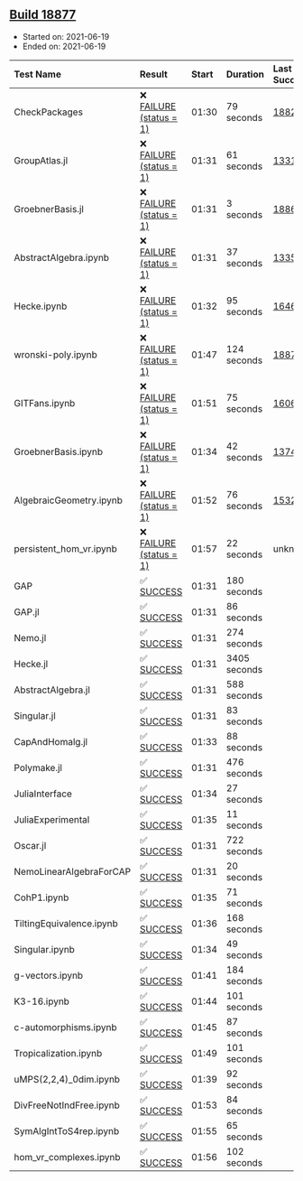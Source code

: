 ## [Build 18877](https://oscarci.mathematik.uni-kl.de/job/oscar/18877/)

* Started on: 2021-06-19
* Ended on: 2021-06-19

| Test Name    | Result | Start | Duration | Last Success | First Failure |
|:-------------|:-------|:------|:---------|:-------------|:--------------|
| CheckPackages | ❌ [FAILURE (status = 1)](https://oscarci.mathematik.uni-kl.de/job/oscar/18877/artifact/logs/build-18877/CheckPackages.log) | 01:30 | 79 seconds | [18822](https://oscarci.mathematik.uni-kl.de/job/oscar/18822/) | [18823](https://oscarci.mathematik.uni-kl.de/job/oscar/18823/) |
| GroupAtlas.jl | ❌ [FAILURE (status = 1)](https://oscarci.mathematik.uni-kl.de/job/oscar/18877/artifact/logs/build-18877/GroupAtlas.jl.log) | 01:31 | 61 seconds | [13311](https://oscarci.mathematik.uni-kl.de/job/oscar/13311/) | [13312](https://oscarci.mathematik.uni-kl.de/job/oscar/13312/) |
| GroebnerBasis.jl | ❌ [FAILURE (status = 1)](https://oscarci.mathematik.uni-kl.de/job/oscar/18877/artifact/logs/build-18877/GroebnerBasis.jl.log) | 01:31 | 3 seconds | [18864](https://oscarci.mathematik.uni-kl.de/job/oscar/18864/) | [18865](https://oscarci.mathematik.uni-kl.de/job/oscar/18865/) |
| AbstractAlgebra.ipynb | ❌ [FAILURE (status = 1)](https://oscarci.mathematik.uni-kl.de/job/oscar/18877/artifact/logs/build-18877/AbstractAlgebra.ipynb.log) | 01:31 | 37 seconds | [13355](https://oscarci.mathematik.uni-kl.de/job/oscar/13355/) | [13356](https://oscarci.mathematik.uni-kl.de/job/oscar/13356/) |
| Hecke.ipynb | ❌ [FAILURE (status = 1)](https://oscarci.mathematik.uni-kl.de/job/oscar/18877/artifact/logs/build-18877/Hecke.ipynb.log) | 01:32 | 95 seconds | [16463](https://oscarci.mathematik.uni-kl.de/job/oscar/16463/) | [16464](https://oscarci.mathematik.uni-kl.de/job/oscar/16464/) |
| wronski-poly.ipynb | ❌ [FAILURE (status = 1)](https://oscarci.mathematik.uni-kl.de/job/oscar/18877/artifact/logs/build-18877/wronski-poly.ipynb.log) | 01:47 | 124 seconds | [18873](https://oscarci.mathematik.uni-kl.de/job/oscar/18873/) | [18874](https://oscarci.mathematik.uni-kl.de/job/oscar/18874/) |
| GITFans.ipynb | ❌ [FAILURE (status = 1)](https://oscarci.mathematik.uni-kl.de/job/oscar/18877/artifact/logs/build-18877/GITFans.ipynb.log) | 01:51 | 75 seconds | [16068](https://oscarci.mathematik.uni-kl.de/job/oscar/16068/) | [16069](https://oscarci.mathematik.uni-kl.de/job/oscar/16069/) |
| GroebnerBasis.ipynb | ❌ [FAILURE (status = 1)](https://oscarci.mathematik.uni-kl.de/job/oscar/18877/artifact/logs/build-18877/GroebnerBasis.ipynb.log) | 01:34 | 42 seconds | [13748](https://oscarci.mathematik.uni-kl.de/job/oscar/13748/) | [13749](https://oscarci.mathematik.uni-kl.de/job/oscar/13749/) |
| AlgebraicGeometry.ipynb | ❌ [FAILURE (status = 1)](https://oscarci.mathematik.uni-kl.de/job/oscar/18877/artifact/logs/build-18877/AlgebraicGeometry.ipynb.log) | 01:52 | 76 seconds | [15322](https://oscarci.mathematik.uni-kl.de/job/oscar/15322/) | [15323](https://oscarci.mathematik.uni-kl.de/job/oscar/15323/) |
| persistent_hom_vr.ipynb | ❌ [FAILURE (status = 1)](https://oscarci.mathematik.uni-kl.de/job/oscar/18877/artifact/logs/build-18877/persistent_hom_vr.ipynb.log) | 01:57 | 22 seconds | unknown | unknown |
| GAP | ✅ [SUCCESS](https://oscarci.mathematik.uni-kl.de/job/oscar/18877/artifact/logs/build-18877/GAP.log) | 01:31 | 180 seconds |  |  |
| GAP.jl | ✅ [SUCCESS](https://oscarci.mathematik.uni-kl.de/job/oscar/18877/artifact/logs/build-18877/GAP.jl.log) | 01:31 | 86 seconds |  |  |
| Nemo.jl | ✅ [SUCCESS](https://oscarci.mathematik.uni-kl.de/job/oscar/18877/artifact/logs/build-18877/Nemo.jl.log) | 01:31 | 274 seconds |  |  |
| Hecke.jl | ✅ [SUCCESS](https://oscarci.mathematik.uni-kl.de/job/oscar/18877/artifact/logs/build-18877/Hecke.jl.log) | 01:31 | 3405 seconds |  |  |
| AbstractAlgebra.jl | ✅ [SUCCESS](https://oscarci.mathematik.uni-kl.de/job/oscar/18877/artifact/logs/build-18877/AbstractAlgebra.jl.log) | 01:31 | 588 seconds |  |  |
| Singular.jl | ✅ [SUCCESS](https://oscarci.mathematik.uni-kl.de/job/oscar/18877/artifact/logs/build-18877/Singular.jl.log) | 01:31 | 83 seconds |  |  |
| CapAndHomalg.jl | ✅ [SUCCESS](https://oscarci.mathematik.uni-kl.de/job/oscar/18877/artifact/logs/build-18877/CapAndHomalg.jl.log) | 01:33 | 88 seconds |  |  |
| Polymake.jl | ✅ [SUCCESS](https://oscarci.mathematik.uni-kl.de/job/oscar/18877/artifact/logs/build-18877/Polymake.jl.log) | 01:31 | 476 seconds |  |  |
| JuliaInterface | ✅ [SUCCESS](https://oscarci.mathematik.uni-kl.de/job/oscar/18877/artifact/logs/build-18877/JuliaInterface.log) | 01:34 | 27 seconds |  |  |
| JuliaExperimental | ✅ [SUCCESS](https://oscarci.mathematik.uni-kl.de/job/oscar/18877/artifact/logs/build-18877/JuliaExperimental.log) | 01:35 | 11 seconds |  |  |
| Oscar.jl | ✅ [SUCCESS](https://oscarci.mathematik.uni-kl.de/job/oscar/18877/artifact/logs/build-18877/Oscar.jl.log) | 01:31 | 722 seconds |  |  |
| NemoLinearAlgebraForCAP | ✅ [SUCCESS](https://oscarci.mathematik.uni-kl.de/job/oscar/18877/artifact/logs/build-18877/NemoLinearAlgebraForCAP.log) | 01:31 | 20 seconds |  |  |
| CohP1.ipynb | ✅ [SUCCESS](https://oscarci.mathematik.uni-kl.de/job/oscar/18877/artifact/logs/build-18877/CohP1.ipynb.log) | 01:35 | 71 seconds |  |  |
| TiltingEquivalence.ipynb | ✅ [SUCCESS](https://oscarci.mathematik.uni-kl.de/job/oscar/18877/artifact/logs/build-18877/TiltingEquivalence.ipynb.log) | 01:36 | 168 seconds |  |  |
| Singular.ipynb | ✅ [SUCCESS](https://oscarci.mathematik.uni-kl.de/job/oscar/18877/artifact/logs/build-18877/Singular.ipynb.log) | 01:34 | 49 seconds |  |  |
| g-vectors.ipynb | ✅ [SUCCESS](https://oscarci.mathematik.uni-kl.de/job/oscar/18877/artifact/logs/build-18877/g-vectors.ipynb.log) | 01:41 | 184 seconds |  |  |
| K3-16.ipynb | ✅ [SUCCESS](https://oscarci.mathematik.uni-kl.de/job/oscar/18877/artifact/logs/build-18877/K3-16.ipynb.log) | 01:44 | 101 seconds |  |  |
| c-automorphisms.ipynb | ✅ [SUCCESS](https://oscarci.mathematik.uni-kl.de/job/oscar/18877/artifact/logs/build-18877/c-automorphisms.ipynb.log) | 01:45 | 87 seconds |  |  |
| Tropicalization.ipynb | ✅ [SUCCESS](https://oscarci.mathematik.uni-kl.de/job/oscar/18877/artifact/logs/build-18877/Tropicalization.ipynb.log) | 01:49 | 101 seconds |  |  |
| uMPS(2,2,4)_0dim.ipynb | ✅ [SUCCESS](https://oscarci.mathematik.uni-kl.de/job/oscar/18877/artifact/logs/build-18877/uMPS-2-2-4-_0dim.ipynb.log) | 01:39 | 92 seconds |  |  |
| DivFreeNotIndFree.ipynb | ✅ [SUCCESS](https://oscarci.mathematik.uni-kl.de/job/oscar/18877/artifact/logs/build-18877/DivFreeNotIndFree.ipynb.log) | 01:53 | 84 seconds |  |  |
| SymAlgIntToS4rep.ipynb | ✅ [SUCCESS](https://oscarci.mathematik.uni-kl.de/job/oscar/18877/artifact/logs/build-18877/SymAlgIntToS4rep.ipynb.log) | 01:55 | 65 seconds |  |  |
| hom_vr_complexes.ipynb | ✅ [SUCCESS](https://oscarci.mathematik.uni-kl.de/job/oscar/18877/artifact/logs/build-18877/hom_vr_complexes.ipynb.log) | 01:56 | 102 seconds |  |  |
